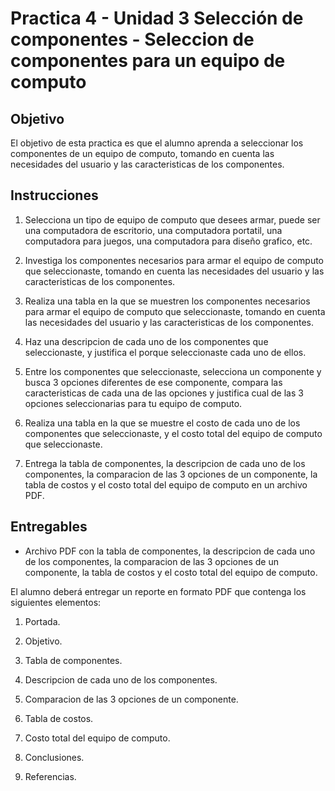 # Practica 4 - Unidad 3 Selección de componentes - Seleccion de componentes para un equipo de computo

## Objetivo

El objetivo de esta practica es que el alumno aprenda a seleccionar los componentes de un equipo de computo, tomando en cuenta las necesidades del usuario y las caracteristicas de los componentes.

## Instrucciones

1. Selecciona un tipo de equipo de computo que desees armar, puede ser una computadora de escritorio, una computadora portatil, una computadora para juegos, una computadora para diseño grafico, etc.

2. Investiga los componentes necesarios para armar el equipo de computo que seleccionaste, tomando en cuenta las necesidades del usuario y las caracteristicas de los componentes.

3. Realiza una tabla en la que se muestren los componentes necesarios para armar el equipo de computo que seleccionaste, tomando en cuenta las necesidades del usuario y las caracteristicas de los componentes.

4. Haz una descripcion de cada uno de los componentes que seleccionaste, y justifica el porque seleccionaste cada uno de ellos.

5. Entre los componentes que seleccionaste, selecciona un componente y busca 3 opciones diferentes de ese componente, compara las caracteristicas de cada una de las opciones y justifica cual de las 3 opciones seleccionarias para tu equipo de computo.

6. Realiza una tabla en la que se muestre el costo de cada uno de los componentes que seleccionaste, y el costo total del equipo de computo que seleccionaste.

7. Entrega la tabla de componentes, la descripcion de cada uno de los componentes, la comparacion de las 3 opciones de un componente, la tabla de costos y el costo total del equipo de computo en un archivo PDF.

## Entregables

- Archivo PDF con la tabla de componentes, la descripcion de cada uno de los componentes, la comparacion de las 3 opciones de un componente, la tabla de costos y el costo total del equipo de computo.

El alumno deberá entregar un reporte en formato PDF que contenga los siguientes elementos:

1. Portada.

2. Objetivo.

3. Tabla de componentes.

4. Descripcion de cada uno de los componentes.

5. Comparacion de las 3 opciones de un componente.

6. Tabla de costos.

7. Costo total del equipo de computo.

8. Conclusiones.

9. Referencias.
